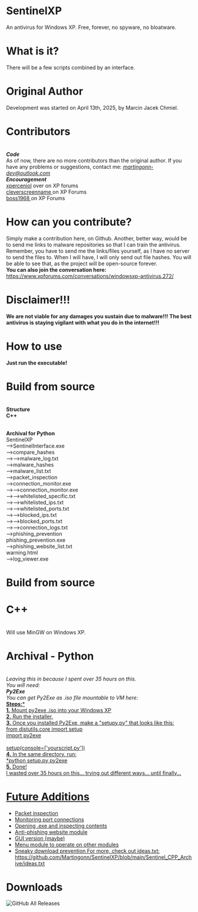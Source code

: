 # SentinelXP
An antivirus for Windows XP. Free, forever, no spyware, no bloatware.
# What is it?
There will be a few scripts combined by an interface.
# Original Author 
Development was started on April 13th, 2025, by Marcin Jacek Chmiel.
# Contributors 
 <br>***Code***<br>
As of now, there are no more contributors than the original author.
If you have any problems or suggestions, contact me: *martingonn-dev@outlook.com*
 <br>***Encouragement***
 <br><a href="https://www.xpforums.com/members/xperceniol.2881/">xperceniol</a> over on XP forums
 <br><a href="https://www.xpforums.com/members/cleverscreenname.3089/">cleverscreenname </a>on XP Forums
 <br><a href="https://www.xpforums.com/members/boss1968.3085/">boss1968 </a>on XP Forums
 # How can you contribute?
 Simply make a contribution here, on Github. Another, better way, would be to send me links to malware repositories so that I can train the antivirus.
 <br> Remember, you have to send me the links/files yourself, as I have no server to send the files to. When I will have, I will only send out file hashes. You will be able to see that, as the project will be open-source forever.
 <br>**You can also join the conversation here:** https://www.xpforums.com/conversations/windowsxp-antivirus.272/
# Disclaimer!!!
**We are not viable for any damages you sustain due to malware!!!**
**The best antivirus is staying vigilant with what you do in the internet!!!**
# How to use
  **Just run the executable!**
# Build from source
<br>**Structure**
<br>**C++**

<br>**Archival for Python**
 <br>SentinelXP
 <br>-->SentinelInterface.exe
 <br>-->compare_hashes
 <br>-->-->malware_log.txt
 <br>-->malware_hashes
    <br>-->malware_list.txt
 <br>-->packet_inspection
 <br>-->connection_monitor.exe
 <br>-->-->connection_monitor.exe
 <br>-->-->whitelisted_specific.txt
 <br>-->-->whitelisted_ips.txt
 <br>-->-->whitelisted_ports.txt
 <br>-->-->blocked_ips.txt
 <br>-->-->blocked_ports.txt
 <br>-->-->connection_logs.txt
 <br>-->phishing_prevention
    <br>phishing_prevention.exe
    <br>-->phishing_website_list.txt
    <br>warning.html
 <br>-->log_viewer.exe
 
# Build from source
# C++
<br>Will use MinGW on Windows XP.
# Archival - Python
<br>*Leaving this in because I spent over 35 hours on this.
<br>You will need:
<br>__Py2Exe__
<br>You can get Py2Exe as .iso file mountable to VM here: <a href="https://github.com/Martingonn/SentinelXP/blob/main/Build/Build%20Tools/py2exe-0.6.9.iso">
<br>*__Steps:__*
<br>**1.** Mount py2exe .iso into your Windows XP
<br>**2.** Run the installer.
<br>**3.** Once you installed Py2Exe, make a "setupy.py" that looks like this:
<br>from distutils.core import setup
<br>import py2exe
<br>
<br>setup(console=['yourscript.py'])
<br>**4.** In the same directory, run:
<br>*python setup.py py2exe
<br>**5.** Done! 
<br> I wasted over 35 hours on this... trying out different ways... until finally...

# Future Additions
* Packet inspection
* Monitoring port connections
* Opening .exe and inspecting contents
* Anti-phishing website module
* GUI version (maybe)
* Menu module to operate on other modules
* Sneaky download prevention
For more, check out ideas.txt: https://github.com/Martingonn/SentinelXP/blob/main/Sentinel_CPP_Archive/ideas.txt

# Downloads
![GitHub All Releases](https://img.shields.io/github/downloads/Martingonn/SentinelXP/total)
